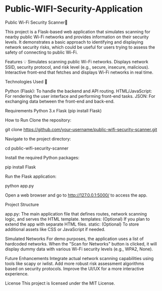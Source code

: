# Public-WIFI-Security-Application

Public Wi-Fi Security Scanner🔎

This project is a Flask-based web application that simulates scanning for nearby public Wi-Fi networks and provides information on their security levels. It demonstrates a basic approach to identifying and displaying network security risks, which could be useful for users trying to assess the safety of connecting to public Wi-Fi.

Features 💡
Simulates scanning public Wi-Fi networks.
Displays network SSID, security protocol, and risk level (e.g., secure, insecure, malicious).
Interactive front-end that fetches and displays Wi-Fi networks in real time.

Technologies Used 🤖

Python (Flask): To handle the backend and API routing.
HTML/JavaScript: For rendering the user interface and performing front-end tasks.
JSON: For exchanging data between the front-end and back-end.

Requirements
Python 3.x
Flask (pip install Flask)

How to Run
Clone the repository:

git clone https://github.com/your-username/public-wifi-security-scanner.git

Navigate to the project directory:

cd public-wifi-security-scanner

Install the required Python packages:

pip install Flask

Run the Flask application:

python app.py

Open a web browser and go to http://127.0.0.1:5000/ to access the app.


Project Structure

app.py: The main application file that defines routes, network scanning logic, and serves the HTML template.
templates: (Optional) If you plan to extend the app with separate HTML files.
static: (Optional) To store additional assets like CSS or JavaScript if needed.


Simulated Networks
For demo purposes, the application uses a list of hardcoded networks. When the "Scan for Networks" button is clicked, it will display dummy data with various Wi-Fi security levels (e.g., WPA2, None).

Future Enhancements
Integrate actual network scanning capabilities using tools like scapy or iwlist.
Add more robust risk assessment algorithms based on security protocols.
Improve the UI/UX for a more interactive experience.


License
This project is licensed under the MIT License.

